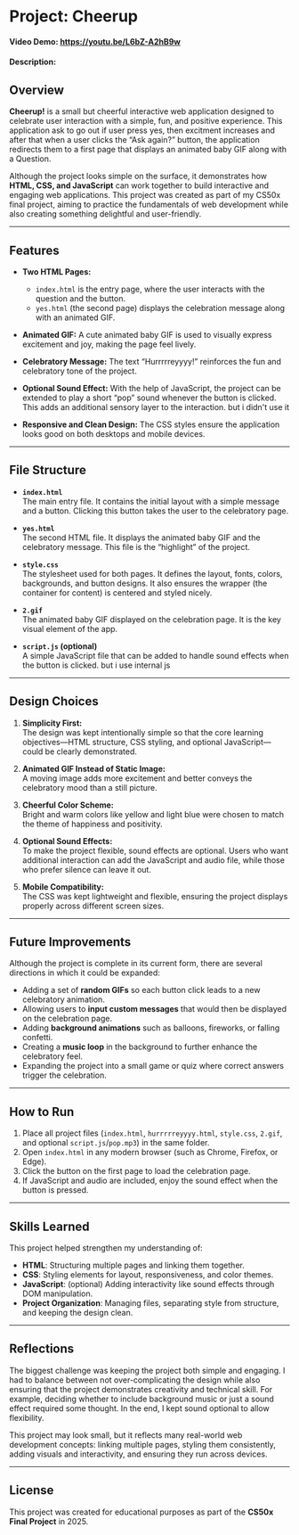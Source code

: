 # Project: Cheerup
#### Video Demo: https://youtu.be/L6bZ-A2hB9w
#### Description:

## Overview
**Cheerup!** is a small but cheerful interactive web application designed to celebrate user interaction with a simple, fun, and positive experience. This application ask to go out if user press yes, then excitment increases and after that when a user clicks the “Ask again?” button, the application redirects them to a first page that displays an animated baby GIF along with a Question.  

Although the project looks simple on the surface, it demonstrates how **HTML, CSS, and JavaScript** can work together to build interactive and engaging web applications. This project was created as part of my CS50x final project, aiming to practice the fundamentals of web development while also creating something delightful and user-friendly.

---

## Features
- **Two HTML Pages:**  
  - `index.html` is the entry page, where the user interacts with the question and the button.  
  - `yes.html` (the second page) displays the celebration message along with an animated GIF.  

- **Animated GIF:** A cute animated baby GIF is used to visually express excitement and joy, making the page feel lively.  

- **Celebratory Message:** The text “Hurrrrreyyyy!” reinforces the fun and celebratory tone of the project.  

- **Optional Sound Effect:** With the help of JavaScript, the project can be extended to play a short “pop” sound whenever the button is clicked. This adds an additional sensory layer to the interaction. but i didn't use it

- **Responsive and Clean Design:** The CSS styles ensure the application looks good on both desktops and mobile devices.  

---

## File Structure
- **`index.html`**  
  The main entry file. It contains the initial layout with a simple message and a button. Clicking this button takes the user to the celebratory page.  

- **`yes.html`**  
  The second HTML file. It displays the animated baby GIF and the celebratory message. This file is the “highlight” of the project.  

- **`style.css`**  
  The stylesheet used for both pages. It defines the layout, fonts, colors, backgrounds, and button designs. It also ensures the wrapper (the container for content) is centered and styled nicely.  

- **`2.gif`**  
  The animated baby GIF displayed on the celebration page. It is the key visual element of the app.  

- **`script.js` (optional)**  
  A simple JavaScript file that can be added to handle sound effects when the button is clicked. but i use internal js


---

## Design Choices
1. **Simplicity First:**  
   The design was kept intentionally simple so that the core learning objectives—HTML structure, CSS styling, and optional JavaScript—could be clearly demonstrated.  

2. **Animated GIF Instead of Static Image:**  
   A moving image adds more excitement and better conveys the celebratory mood than a still picture.  

3. **Cheerful Color Scheme:**  
   Bright and warm colors like yellow and light blue were chosen to match the theme of happiness and positivity.  

4. **Optional Sound Effects:**  
   To make the project flexible, sound effects are optional. Users who want additional interaction can add the JavaScript and audio file, while those who prefer silence can leave it out.  

5. **Mobile Compatibility:**  
   The CSS was kept lightweight and flexible, ensuring the project displays properly across different screen sizes.  

---

## Future Improvements
Although the project is complete in its current form, there are several directions in which it could be expanded:  
- Adding a set of **random GIFs** so each button click leads to a new celebratory animation.  
- Allowing users to **input custom messages** that would then be displayed on the celebration page.  
- Adding **background animations** such as balloons, fireworks, or falling confetti.  
- Creating a **music loop** in the background to further enhance the celebratory feel.  
- Expanding the project into a small game or quiz where correct answers trigger the celebration.  

---

## How to Run
1. Place all project files (`index.html`, `hurrrrreyyyy.html`, `style.css`, `2.gif`, and optional `script.js`/`pop.mp3`) in the same folder.  
2. Open `index.html` in any modern browser (such as Chrome, Firefox, or Edge).  
3. Click the button on the first page to load the celebration page.  
4. If JavaScript and audio are included, enjoy the sound effect when the button is pressed.  

---

## Skills Learned
This project helped strengthen my understanding of:  
- **HTML**: Structuring multiple pages and linking them together.  
- **CSS**: Styling elements for layout, responsiveness, and color themes.  
- **JavaScript**: (optional) Adding interactivity like sound effects through DOM manipulation.  
- **Project Organization**: Managing files, separating style from structure, and keeping the design clean.  

---

## Reflections
The biggest challenge was keeping the project both simple and engaging. I had to balance between not over-complicating the design while also ensuring that the project demonstrates creativity and technical skill. For example, deciding whether to include background music or just a sound effect required some thought. In the end, I kept sound optional to allow flexibility.  

This project may look small, but it reflects many real-world web development concepts: linking multiple pages, styling them consistently, adding visuals and interactivity, and ensuring they run across devices.  

---

## License
This project was created for educational purposes as part of the **CS50x Final Project** in 2025.  

